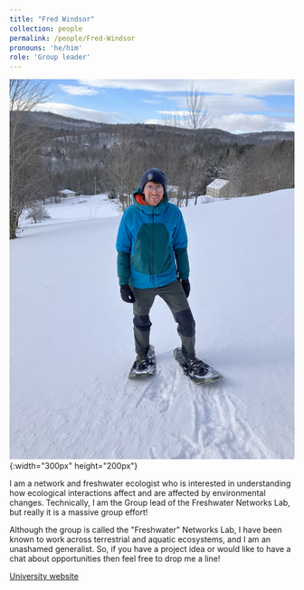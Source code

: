 ```yaml
---
title: "Fred Windsor"
collection: people
permalink: /people/Fred-Windsor
pronouns: 'he/him'
role: 'Group leader'
---
```


![Fred Windsor](fred.JPG){:width="300px" height="200px"}

I am a network and freshwater ecologist who is interested in understanding how ecological interactions affect and are affected by environmental changes. Technically, I am the Group lead of the Freshwater Networks Lab, but really it is a massive group effort! 

Although the group is called the "Freshwater" Networks Lab, I have been known to work across terrestrial and aquatic ecosystems, and I am an unashamed generalist. So, if you have a project idea or would like to have a chat about opportunities then feel free to drop me a line! 

[University website](https://profiles.cardiff.ac.uk/staff/windsorfm)
